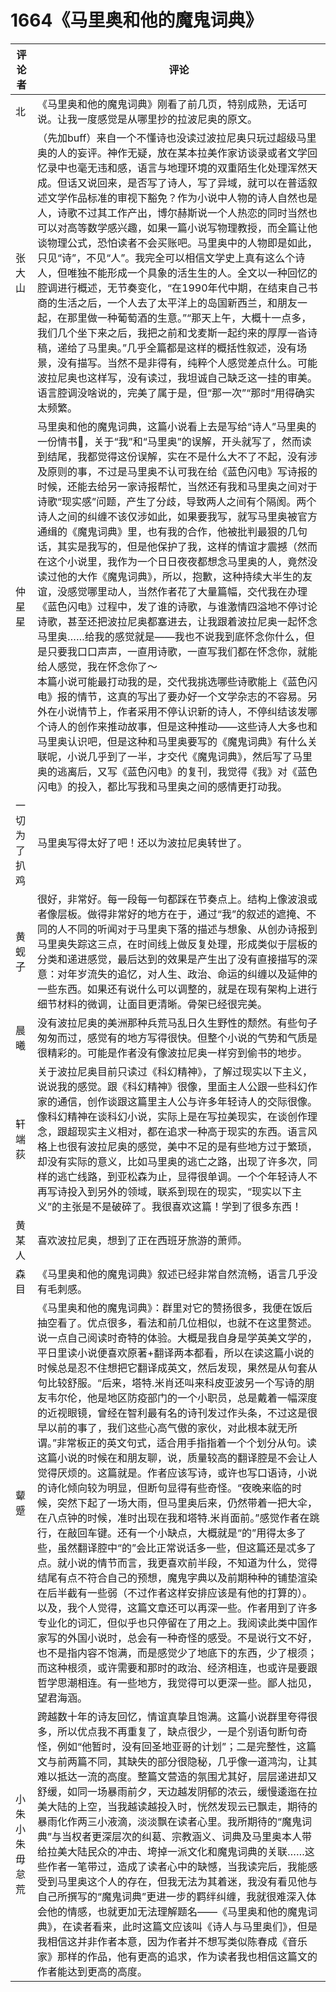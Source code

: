 # 1664《马里奥和他的魔鬼词典》

评论者 | 评论 |
|---|---|
北|《马里奥和他的魔鬼词典》刚看了前几页，特别成熟，无话可说。让我一度感觉是从哪里抄的拉波尼奥的原文。
张大山|（先加buff）来自一个不懂诗也没读过波拉尼奥只玩过超级马里奥的人的妄评。神作无疑，放在某本拉美作家访谈录或者文学回忆录中也毫无违和感，语言与地理环境的双重陌生化处理浑然天成。但话又说回来，是否写了诗人，写了异域，就可以在普适叙述文学作品标准的审视下豁免？作为小说中人物的诗人自然也是人，诗歌不过其工作产出，博尔赫斯说一个人热恋的同时当然也可以对高等数学感兴趣，如果一篇小说写物理教授，而全篇让他谈物理公式，恐怕读者不会买账吧。马里奥中的人物即是如此，只见“诗”，不见“人”。我完全可以相信文学史上真有这么个诗人，但唯独不能形成一个具象的活生生的人。全文以一种回忆的腔调进行概述，无节奏变化，“在1990年代中期，在结束自己书商的生活之后，一个人去了太平洋上的岛国新西兰，和朋友一起，在那里做一种葡萄酒的生意。”“那天上午，大概十一点多，我们几个坐下来之后，我把之前和戈麦斯一起约来的厚厚一沓诗稿，递给了马里奥。”几乎全篇都是这样的概括性叙述，没有场景，没有描写。当然不是非得有，纯粹个人感觉差点什么。可能波拉尼奥也这样写，没有读过，我坦诚自己缺乏这一挂的审美。语言腔调没啥说的，完美了属于是，但“那一次”“那时”用得确实太频繁。
仲星星|马里奥和他的魔鬼词典，这篇小说看上去是写给“诗人”马里奥的一份情书💌，关于“我”和“马里奥”的误解，开头就写了，然而读到结尾，我都觉得这份误解，实在不是什么大不了不起，没有涉及原则的事，不过是马里奥不认可我在给《蓝色闪电》写诗报的时候，还能去给另一家诗报帮忙，当然还有我和马里奥之间对于诗歌“现实感”问题，产生了分歧，导致两人之间有个隔阂。两个诗人之间的纠缠不该仅涉如此，如果要我写，就写马里奥被官方通缉的《魔鬼词典》里，也有我的合作，他被批判最狠的几句话，其实是我写的，但是他保护了我，这样的情谊才震撼（然而在这个小说里，我作为一个日日夜夜都想念马里奥的人，竟然没读过他的大作《魔鬼词典》，所以，抱歉，这种持续大半生的友谊，没感觉哪里动人，当然作者花了大量篇幅，交代我在办理《蓝色闪电》过程中，发了谁的诗歌，与谁激情四溢地不停讨论诗歌，甚至还把波拉尼奥都塞进去，让我跟着波拉尼奥一起怀念马里奥……给我的感觉就是——我也不说我到底怀念你什么，但是只要我口口声声，一直用诗歌，一直写我们都在怀念你，就能给人感觉，我在怀念你了～ <br /> 本篇小说可能最打动我的是，交代我挑选哪些诗歌能上《蓝色闪电》报的情节，这真的写出了要办好一个文学杂志的不容易。另外在小说情节上，作者采用不停认识新的诗人，不停纠结该发哪个诗人的创作来推动故事，但是这种推动——这些诗人大多也和马里奥认识吧，但是这种和马里奥要写的《魔鬼词典》有什么关联呢，小说几乎到了一半，才交代《魔鬼词典》，然后写了马里奥的逃离后，又写《蓝色闪电》的复刊，我觉得《我》对《蓝色闪电》的投入，都比写我和马里奥之间的感情更打动我。
一切为了扒鸡|马里奥写得太好了吧！还以为波拉尼奥转世了。
黄蚬子|很好，非常好。每一段每一句都踩在节奏点上。结构上像波浪或者像层板。做得非常好的地方在于，通过“我”的叙述的遮掩、不同的人不同的听闻对于马里奥下落的描述与想象、从创办诗报到马里奥失踪这三点，在时间线上做反复处理，形成类似于层板的分类和递进感觉，最后达到的效果是产生出了没有直接描写的深意：对年岁流失的追忆，对人生、政治、命运的纠缠以及延伸的一些东西。如果还有说什么可以调整的，就是在现有架构上进行细节材料的微调，让面目更清晰。骨架已经很完美。
晨曦|没有波拉尼奥的美洲那种兵荒马乱日久生野性的颓然。有些句子匆匆而过，感觉有的地方写得很快。但整个小说的气势和气质是很精彩的。可能是作者没有像波拉尼奥一样穷到偷书的地步。
轩端荻|关于波拉尼奥目前只读过《科幻精神》，了解过现实以下主义，说说我的感觉。跟《科幻精神》很像，里面主人公跟一些科幻作家的通信，创作谈跟这篇里主人公与许多年轻诗人的交际很像。像科幻精神在谈科幻小说，实际上是在写拉美现实，在谈创作理念，跟超现实主义相对，都在追求一种高于现实的东西。语言风格上也很有波拉尼奥的感觉，美中不足的是有些地方过于繁琐，却没有实际的意义，比如马里奥的逃亡之路，出现了许多次，同样的逃亡线路，到亚松森为止，显得很单调。一个个年轻诗人不再写诗投入到另外的领域，联系到现在的现实，“现实以下主义”的主张是不是破碎了。我很喜欢这篇！学到了很多东西！
黄某人|喜欢波拉尼奥，想到了正在西班牙旅游的萧师。
森目|《马里奥和他的魔鬼词典》叙述已经非常自然流畅，语言几乎没有毛刺感。
颦蹙|《马里奥和他的魔鬼词典》：群里对它的赞扬很多，我便在饭后抽空看了。优点很多，看法和前几位相似，也就不在这里赘述。说一点自己阅读时奇特的体验。大概是我自身是学英美文学的，平日里读小说便喜欢原著+翻译两本都看，所以在读这篇小说的时候总是忍不住想把它翻译成英文，然后发现，果然是从句套从句比较舒服。“后来，塔特.米肖还叫来科皮亚波另一个写诗的朋友韦尔伦，他是地区防疫部门的一个小职员，总是戴着一幅深度的近视眼镜，曾经在智利最有名的诗刊发过作头条，不过这是很早以前的事了，我们这些心高气傲的家伙，对此根本就无所谓。”非常板正的英文句式，适合用手指指着一个个划分从句。读这篇小说的时候在和朋友聊，说，质量较高的翻译腔是不会让人觉得厌烦的。这篇就是。作者应该写诗，或许也写口语诗，小说的诗化倾向较为明显，但断句显得有些奇怪。“夜晚来临的时候，突然下起了一场大雨，但马里奥后来，仍然带着一把大伞，在八点钟的时候，准时出现在我和塔特.米肖面前。”感觉作者在跳行，在敲回车键。还有一个小缺点，大概就是“的”用得太多了些，虽然翻译腔中“的”会比正常说话多一些，但这篇还是忒多了点。就小说的情节而言，我更喜欢前半段，不知道为什么，觉得结尾有点不符合自己的预想，魔鬼字典以及前期种种的铺垫渲染在后半截有一些弱（不过作者这样安排应该是有他的打算的）。以及，我个人觉得，这篇文章还可以再深一些。作者用到了许多专业化的词汇，但似乎也只停留在了用之上。我阅读此类中国作家写的外国小说时，总会有一种奇怪的感受。不是说行文不好，也不是指内容不饱满，而是感觉少了地底下的东西，少了根须；而这种根须，或许需要和那时的政治、经济相连，也或许是要跟哲学思潮相连。有一些地方，我觉得可以更深一些。鄙人拙见，望君海涵。
小朱小朱毋怠荒|跨越数十年的诗友回忆，情谊真挚且饱满。这篇小说群里夸得很多，所以优点我不再重复了，缺点很少，一是个别语句断句奇怪，例如“他暂时，没有回圣地亚哥的计划”；二是完整性，这篇文与前两篇不同，其缺失的部分很隐秘，几乎像一道鸿沟，让其难以抵达一流的高度。整篇文营造的氛围尤其好，层层递进却又舒缓，如同一场暴雨前夕，天边越发阴郁的浓云，缓慢逶迤在拉美大陆的上空，当我越读越投入时，恍然发现云已飘走，期待的暴雨化作两三小液滴，淡淡飘在读者心里。我所期待的“魔鬼词典”与当权者更深层次的纠葛、宗教涵义、词典及马里奥本人带给拉美大陆民众的冲击、垮掉一派文化和魔鬼词典的关联……这些作者一笔带过，造成了读者心中的缺憾，当我读完后，我能感受到马里奥这个人的存在，但我无法为其着迷，我没有看见他与自己所撰写的“魔鬼词典”更进一步的羁绊纠缠，我就很难深入体会他的情感，也就更加无法理解题名——《马里奥和他的魔鬼词典》，在读者看来，此时这篇文应该叫《诗人与马里奥们》，但是我相信这并非作者本意，因为作者并不想写类似陈春成《音乐家》那样的作品，他有更高的追求，作为读者我也相信这篇文的作者能达到更高的高度。